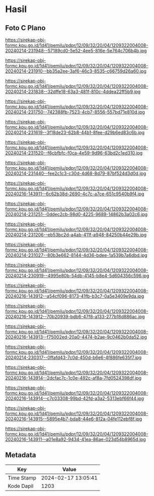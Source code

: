 # Hasil

## Foto C Plano

https://sirekap-obj-formc.kpu.go.id/1d41/pemilu/pdpr/12/09/32/20/04/1209322004008-20240214-231948--57189cd0-5e52-4ee5-816e-5e764c706b4b.jpg

https://sirekap-obj-formc.kpu.go.id/1d41/pemilu/pdpr/12/09/32/20/04/1209322004008-20240214-231910--bb35a2ee-3af6-46c3-8535-c66759d26a60.jpg

https://sirekap-obj-formc.kpu.go.id/1d41/pemilu/pdpr/12/09/32/20/04/1209322004008-20240214-231838--32dffe18-63a3-481f-810c-4ddea22ff5b9.jpg

https://sirekap-obj-formc.kpu.go.id/1d41/pemilu/pdpr/12/09/32/20/04/1209322004008-20240214-231750--742388fb-7523-4cb7-8556-557bd71e810d.jpg

https://sirekap-obj-formc.kpu.go.id/1d41/pemilu/pdpr/12/09/32/20/04/1209322004008-20240214-231619--3f18de23-62b8-44b1-8fee-d29b6ed83c6b.jpg

https://sirekap-obj-formc.kpu.go.id/1d41/pemilu/pdpr/12/09/32/20/04/1209322004008-20240214-231520--f6cbfbfc-f0ca-4e59-9d96-63bd2c1ed310.jpg

https://sirekap-obj-formc.kpu.go.id/1d41/pemilu/pdpr/12/09/32/20/04/1209322004008-20240214-231440--fee2c1c3-c30d-4d68-8d79-87bf524d3d0d.jpg

https://sirekap-obj-formc.kpu.go.id/1d41/pemilu/pdpr/12/09/32/20/04/1209322004008-20240216-143911--6c62b38d-2690-4c7c-a7ce-651c9540b9f4.jpg

https://sirekap-obj-formc.kpu.go.id/1d41/pemilu/pdpr/12/09/32/20/04/1209322004008-20240214-231251--0ddec2cb-98d0-4225-9689-14862b3a02c6.jpg

https://sirekap-obj-formc.kpu.go.id/1d41/pemilu/pdpr/12/09/32/20/04/1209322004008-20240214-231206--eb53bc2d-a4ab-411f-a948-84250b44e29b.jpg

https://sirekap-obj-formc.kpu.go.id/1d41/pemilu/pdpr/12/09/32/20/04/1209322004008-20240214-231027--80b3e662-8144-4d36-bdee-1a539b7a6dbd.jpg

https://sirekap-obj-formc.kpu.go.id/1d41/pemilu/pdpr/12/09/32/20/04/1209322004008-20240214-230919--4995e80b-54db-4145-b8e4-5d604356c596.jpg

https://sirekap-obj-formc.kpu.go.id/1d41/pemilu/pdpr/12/09/32/20/04/1209322004008-20240216-143912--a54cf096-8173-41fb-b3c7-0a5e3409e9da.jpg

https://sirekap-obj-formc.kpu.go.id/1d41/pemilu/pdpr/12/09/32/20/04/1209322004008-20240216-143912--70b20939-bdb6-47f8-a133-277b18d886ac.jpg

https://sirekap-obj-formc.kpu.go.id/1d41/pemilu/pdpr/12/09/32/20/04/1209322004008-20240216-143913--f75002ed-20a0-4474-b2ae-9c0462b0da52.jpg

https://sirekap-obj-formc.kpu.go.id/1d41/pemilu/pdpr/12/09/32/20/04/1209322004008-20240214-230317--0ffafd43-7c0d-450d-b6e6-4f886fe635f7.jpg

https://sirekap-obj-formc.kpu.go.id/1d41/pemilu/pdpr/12/09/32/20/04/1209322004008-20240216-143914--2dcfac7c-1c0e-492c-af8a-7fd0524398df.jpg

https://sirekap-obj-formc.kpu.go.id/1d41/pemilu/pdpr/12/09/32/20/04/1209322004008-20240216-143914--c7c03308-99bd-42fd-a3a2-5313ebf66f44.jpg

https://sirekap-obj-formc.kpu.go.id/1d41/pemilu/pdpr/12/09/32/20/04/1209322004008-20240216-143915--5895e4b7-bda8-44e6-812a-04fe112ebf8f.jpg

https://sirekap-obj-formc.kpu.go.id/1d41/pemilu/pdpr/12/09/32/20/04/1209322004008-20240216-143911--a01e8a92-9434-41ea-86ae-023d54b8965d.jpg


## Metadata

| Key        | Value               |
| ---------- | ------------------- |
| Time Stamp | 2024-02-17 13:05:41 |
| Kode Dapil | 1203                |



